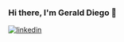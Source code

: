 ### Hi there, I'm Gerald Diego 👋

[![linkedin](app-generated-url)](https://www.linkedin.com/in/gerald-diego/)
